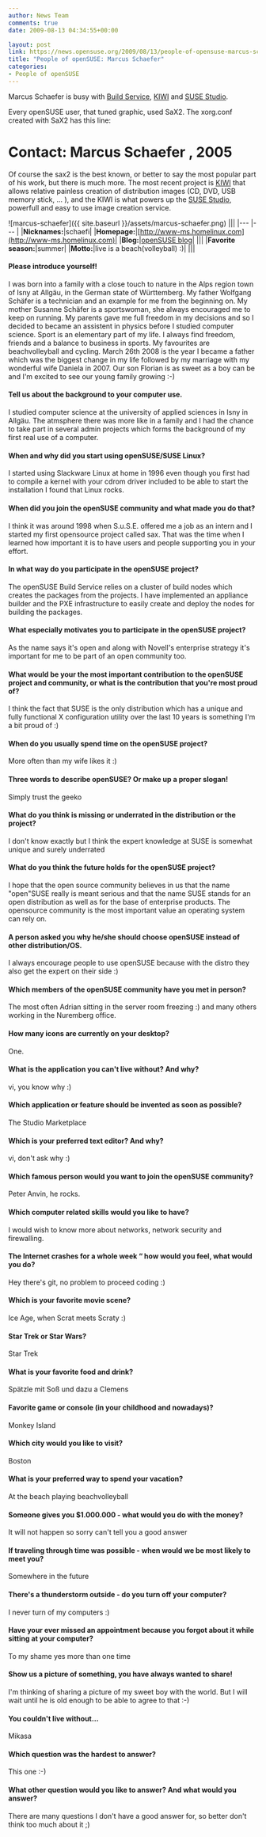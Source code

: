 ```yaml
---
author: News Team
comments: true
date: 2009-08-13 04:34:55+00:00

layout: post
link: https://news.opensuse.org/2009/08/13/people-of-opensuse-marcus-schaefer/
title: "People of openSUSE: Marcus Schaefer"
categories:
- People of openSUSE
---
```



Marcus Schaefer is busy with  [Build Service](http://en.opensuse.org/Build_Service), [KIWI](http://kiwi.berlios.de/) and [SUSE Studio](http://susestudio.com/).



Every openSUSE user, that tuned graphic, used SaX2. The xorg.conf created with SaX2 has this line:
  # Contact: Marcus Schaefer , 2005

Of course the sax2 is the best known, or better to say the most popular part of his work, but there is much more. The most recent project is [KIWI](http://kiwi.berlios.de/) that allows relative painless creation of distribution images (CD, DVD, USB memory stick, ... ), and the KIWI is what powers up the [SUSE Studio](http://susestudio.com/), powerfull and easy to use image creation service. 

<!-- more -->



![marcus-schaefer]({{ site.baseurl }}/assets/marcus-schaefer.png)
|||
|--- |--- |
|**Nicknames:**|schaefi|
|**Homepage:**|[http://www-ms.homelinux.com](http://www-ms.homelinux.com)|
|**Blog:**|[openSUSE blog](http://lizards.opensuse.org/author/sax2/)|
|||
|**Favorite season:**|summer|
|**Motto:**|live is a beach(volleyball) :)|
|||






#### Please introduce yourself!


I was born into a family with a close touch to nature in the Alps region town of Isny at Allgäu, in the German state of Württemberg. My father Wolfgang Schäfer is a technician and an example for me from the beginning on. My mother Susanne Schäfer is a sportswoman, she always encouraged me to keep on running. My parents gave me full freedom in my decisions and so I decided to became an assistent in physics before I studied computer science. Sport is an elementary part of my life. I always find freedom, friends and a balance to business in sports. My favourites are beachvolleyball and cycling. March 26th 2008 is the year I became a father which was the biggest change in my life followed by my marriage with my wonderful wife Daniela in 2007. Our son Florian is as sweet as a boy can be and I'm excited to see our young family growing :-)






#### Tell us about the background to your computer use.


I studied computer science at the university of applied sciences in Isny in Allgäu. The atmsphere there was more like in a family and I had the chance to take part in several admin projects which forms the background of my first real use of a computer.






#### When and why did you start using openSUSE/SUSE Linux?


I started using Slackware Linux at home in 1996 even though you first had to compile a kernel with your cdrom driver included to be able to start the installation I found that Linux rocks. 






#### When did you join the openSUSE community and what made you do that?


I think it was around 1998 when S.u.S.E. offered me a job as an intern and I started my first opensource project called sax. That was the time when I learned how important it is to have users and people supporting you in your effort.






#### In what way do you participate in the openSUSE project?


The openSUSE Build Service relies on a cluster of build nodes which creates the packages from the projects. I have implemented an appliance builder and the PXE infrastructure to easily create and deploy the nodes for building the packages.







#### What especially motivates you to participate in the openSUSE project?


As the name says it's open and along with Novell's enterprise strategy it's important for me to be part of an open community too.







#### What would be your the most important contribution to the openSUSE project and community, or what is the contribution that you're most proud of?


I think the fact that SUSE is the only distribution which has a unique and fully functional X configuration utility over the last 10 years is something I'm a bit proud of :)







#### When do you usually spend time on the openSUSE project?


More often than my wife likes it :)






#### Three words to describe openSUSE? Or make up a proper slogan!


Simply trust the geeko






#### What do you think is missing or underrated in the distribution or the project?


 I don't know exactly but I think the expert knowledge at SUSE is somewhat unique and surely underrated






#### What do you think the future holds for the openSUSE project?


I hope that the open source community believes in us that the name "open"SUSE really is meant serious and that the name SUSE stands for an open distribution as well as for the base of enterprise products. The opensource community is the most important value an operating system can rely on.






#### A person asked you why he/she should choose openSUSE instead of other distribution/OS. 


I always encourage people to use openSUSE because with the distro they also get the expert on their side :)






#### Which members of the openSUSE community have you met in person?


The most often Adrian sitting in the server room freezing :) and many others working in the Nuremberg office.






#### How many icons are currently on your desktop?


One.






#### What is the application you can't live without? And why?


vi, you know why :)






#### Which application or feature should be invented as soon as possible?


The Studio Marketplace






#### Which is your preferred text editor? And why?


vi, don't ask why :)






#### Which famous person would you want to join the openSUSE community?


Peter Anvin, he rocks.






#### Which computer related skills would you like to have?


I would wish to know more about networks, network security and firewalling.






#### The Internet crashes for a whole week “ how would you feel, what would you do?


Hey there's git, no problem to proceed coding :)






#### Which is your favorite movie scene?


Ice Age, when Scrat meets Scraty :)






#### Star Trek or Star Wars?


Star Trek






#### What is your favorite food and drink?


Spätzle mit Soß und dazu a Clemens






#### Favorite game or console (in your childhood and nowadays)?


Monkey Island






#### Which city would you like to visit?


Boston






#### What is your preferred way to spend your vacation?


At the beach playing beachvolleyball






#### Someone gives you $1.000.000 - what would you do with the money?


It will not happen so sorry can't tell you a good answer






#### If traveling through time was possible - when would we be most likely to meet you?


Somewhere in the future






#### There's a thunderstorm outside - do you turn off your computer?


I never turn of my computers :)






#### Have your ever missed an appointment because you forgot about it while sitting at your computer?


To my shame yes more than one time






#### Show us a picture of something, you have always wanted to share!


I'm thinking of sharing a picture of my sweet boy with the world. But I will wait until he is old enough to be able to agree to that :-)






#### You couldn't live without...


Mikasa






#### Which question was the hardest to answer?


This one :-)






#### What other question would you like to answer? And what would you answer?


There are many questions I don't have a good answer for, so better don't think too much about it ;)



		
